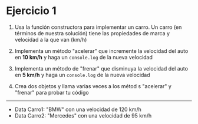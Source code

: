 # Ejercicio 1

1. Usa la función constructora para implementar un carro. Un carro (en términos de nuestra solución) tiene las propiedades de marca y velocidad a la que van (km/h)

2. Implementa un método "acelerar" que incremente la velocidad del auto en **10 km/h** y haga un `console.log` de la nueva velocidad

3. Implementa un método de "frenar" que disminuya la velocidad del auto en **5 km/h** y haga un `console.log` de la nueva velocidad

4. Crea dos objetos y llama varias veces a los métod s "acelerar" y "frenar" para probar tu código

---
- Data Carro1: "BMW" con una velocidad de 120 km/h
- Data Carro2: "Mercedes" con una velocidad de 95 km/h
